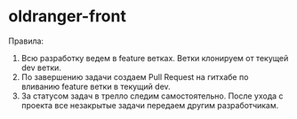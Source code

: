 # oldranger-front

Правила:
1) Всю разработку ведем в feature ветках. Ветки клонируем от текущей dev ветки.
2) По завершению задачи создаем Pull Request на гитхабе по вливанию feature ветки в текущий dev.
3) За статусом задач в трелло следим самостоятельно. После ухода с проекта все незакрытые задачи передаем другим разработчикам.
